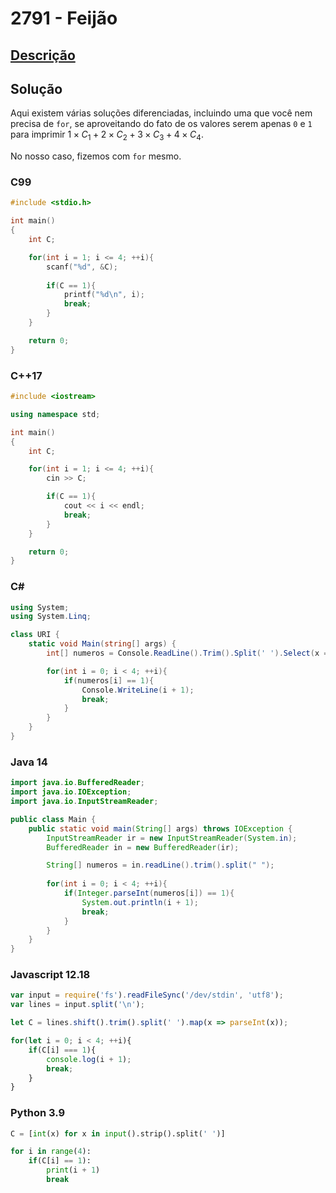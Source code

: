 # 2791 - Feijão

## [Descrição](https://www.beecrowd.com.br/judge/pt/problems/view/2791)

## Solução

Aqui existem várias soluções diferenciadas, incluindo uma que você nem precisa de `for`, se aproveitando do fato de os valores serem apenas `0` e `1` para imprimir $1 \times C_{1} + 2 \times C_{2} + 3 \times C_{3} + 4 \times C_{4}$.

No nosso caso, fizemos com `for` mesmo.

### C99

```c
#include <stdio.h>

int main()
{
    int C;

    for(int i = 1; i <= 4; ++i){
        scanf("%d", &C);
        
        if(C == 1){
            printf("%d\n", i);
            break;
        }
    }

    return 0;
}
```

### C++17

```cpp
#include <iostream>

using namespace std;

int main()
{
    int C;

    for(int i = 1; i <= 4; ++i){
        cin >> C;

        if(C == 1){
            cout << i << endl;
            break;
        }
    }

    return 0;
}
```

### C#

```cs
using System;
using System.Linq;

class URI {
    static void Main(string[] args) {
        int[] numeros = Console.ReadLine().Trim().Split(' ').Select(x => int.Parse(x)).ToArray();

        for(int i = 0; i < 4; ++i){
            if(numeros[i] == 1){
                Console.WriteLine(i + 1);
                break;
            }
        }
    }
}
```

### Java 14

```java
import java.io.BufferedReader;
import java.io.IOException;
import java.io.InputStreamReader;

public class Main {
    public static void main(String[] args) throws IOException {
        InputStreamReader ir = new InputStreamReader(System.in);
        BufferedReader in = new BufferedReader(ir);

        String[] numeros = in.readLine().trim().split(" ");
        
        for(int i = 0; i < 4; ++i){
            if(Integer.parseInt(numeros[i]) == 1){
                System.out.println(i + 1);
                break;
            }
        }
    }
}
```

### Javascript 12.18

```js
var input = require('fs').readFileSync('/dev/stdin', 'utf8');
var lines = input.split('\n');

let C = lines.shift().trim().split(' ').map(x => parseInt(x));

for(let i = 0; i < 4; ++i){
    if(C[i] === 1){
        console.log(i + 1);
        break;
    }
}
```

### Python 3.9

```py
C = [int(x) for x in input().strip().split(' ')]

for i in range(4):
    if(C[i] == 1):
        print(i + 1)
        break
```